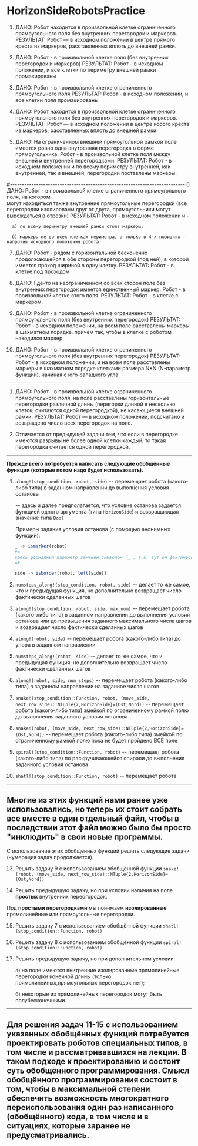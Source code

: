 # HorizonSideRobotsPractice
1. ДАНО: Робот находится в произвольной клетке ограниченного прямоугольного поля без 
   внутренних перегородок и маркеров.
   РЕЗУЛЬТАТ: Робот — в исходном положении в центре прямого креста из маркеров, расставленных вплоть до внешней рамки.

2. ДАНО: Робот - в произвольной клетке поля (без внутренних перегородок и маркеров)
   РЕЗУЛЬТАТ: Робот - в исходном положении, и все клетки по периметру внешней рамки промакированы

3. ДАНО: Робот - в произвольной клетке ограниченного прямоугольного поля
   РЕЗУЛЬТАТ: Робот - в исходном положении, и все клетки поля промакированы

4. ДАНО: Робот находится в произвольной клетке ограниченного прямоугольного поля без 
   внутренних перегородок и маркеров.
   РЕЗУЛЬТАТ: Робот — в исходном положении в центре косого креста из маркеров, расставленных вплоть до внешней рамки.

5. ДАНО: На ограниченном внешней прямоугольной рамкой поле имеется ровно одна внутренняя 
   перегородка в форме прямоугольника. Робот - в произвольной клетке поля между внешней и внутренней перегородками. 
   РЕЗУЛЬТАТ: Робот - в исходном положении и по всему периметру внутренней, как внутренней, так и внешней, перегородки поставлены маркеры.

#--------------------------------------------------------------------------
6. ДАНО: Робот - в произвольной клетке ограниченного прямоугольного поля, на котором  
   могут находиться также внутренние прямоугольные перегородки (все перегородки изолированы друг от друга, прямоугольники могут вырождаться в отрезки)
   РЕЗУЛЬТАТ: Робот - в исходном положении и -

      a) по всему периметру внешней рамки стоят маркеры;

      б) маркеры не во всех клетках периметра, а только в 4-х позициях - напротив исходного положения робота.

7. ДАНО: Робот - рядом с горизонтальной бесконечно продолжающейся 
   в обе стороны перегородкой (под ней), в которой имеется проход шириной в одну клетку.
   РЕЗУЛЬТАТ: Робот - в клетке под проходом

8. ДАНО: Где-то на неограниченном со всех сторон поле без внутренних перегородок 
   имеется единственный маркер. Робот - в произвольной клетке этого поля.
   РЕЗУЛЬТАТ: Робот - в клетке с маркером.

9. ДАНО: Робот - в произвольной клетке ограниченного прямоугольного поля (без внутренних 
   перегородок)
   РЕЗУЛЬТАТ: Робот - в исходном положении, на всем поле расставлены маркеры в шахматном порядке, причем так, чтобы в клетке с роботом находился маркер

10. ДАНО: Робот - в произвольной клетке ограниченного прямоугольного поля (без внутренних 
   перегородок)
   РЕЗУЛЬТАТ: Робот - в исходном положении, и на всем поле расставлены маркеры в шахматном порядке клетками размера N*N (N-параметр функции), начиная с юго-западного угла

---------------------------------------------------------------------------------
1. ДАНО: Робот - в произвольной клетке ограниченного прямоугольного поля, на поле расставлены горизонтальные перегородки различной длины (перегорки длиной в несколько клеток, считаются одной перегородкой), не касающиеся внешней рамки.
РЕЗУЛЬТАТ: Робот — в исходном положении, подсчитано и возвращено число всех перегородок на поле.

12. Отличается от предыдущей задачи тем, что если в перегородке имеются разрывы не более одной клетки каждый, то такая перегородка считается одной перегородкой.

--------------------------------------------------------------------------------------
**Прежде всего потребуется написать следующие обобщённые функции (которые потом надо будет использовать).**

1) `along!(stop_condition, robot, side)` 
      -- перемещает робота (какого-либо типа) в заданном направлении до выполнения условия останова

      -- здесь и далее предполагается, что условие останова задается функцией одного аргумента (типа `HorizonSide`) и возвращающая значение типа `Bool`

      Примеры задания условия останова (с помощью анонимных функций):

```julia
   _ -> ismarker(robot) 
   #=
   здесь формалный параметр заменен символом `_`, т.к. тут он фактически не используется (но формально требуется, чтобы  функция, выражающая условие останва, имела ровно один параметр, см. ранее использовавшиеся реализации функции `along!`)
   =#

   side -> isborder(robot, left(side))
```

2) `numsteps_along!(stop_condition, robot, side)` 
      -- делает то же самое, что и предыдущая функция, но дополнительно возвращает число фактически сделанных шагов

3) `along!(stop_condition, robot, side, max_num)` 
      -- перемещает робота (какого-либо типа) в заданном направлении до выполнения условия останова или до превышения заданного максимального числа шагов и возвращает число фактически сделанных шагов

4) `along!(robot, side)` 
      -- перемещает робота (какого-либо типа) до упора в заданном направлении

5) `numsteps_along!(robot, side)` 
      -- делает то же самое, что и предыдущая функция, но дополнительно возвращает число фактически сделанных шагов

6) `along!(robot, side, num_steps)` 
      -- перемещает робота (какого-либо типа) в заданном направлении на заданное число шагов

7) `snake!(stop_condition::Function, robot, (move_side, next_row_side)::NTuple{2,HorizonSide}=(Ost,Nord))`
      -- перемещает робота  (какого-либо типа) змейкой по ограниченному рамкой полю до выполнения заданного условия останова

8) `snake!(robot, (move_side, next_row_side)::NTuple{2,HorizonSide}=(Ost,Nord))`
      -- перемещает робота  (какого-либо типа) змейкой по ограниченному рамкой полю пока не будет пройдено ВСЁ поле

9) `spiral!(stop_condition::Function, robot)`
      -- перемещает робота (какого-либо типа) по раскручивающейся спирали до выполнения заданного условия останова

10) `shatl!(stop_condition::Function, robot)`
      -- перемещает робота

--------------------------------------------------------------------------------------------------------------
**Многие из этих функций нами ранее уже использовались, но теперь их стоит собрать все вместе в один отдельный файл, чтобы в последствии этот файл можно было бы просто "инклюдить" в свои новые программы.**
--------------------------------------------------------------------------------------------------------------


С использование этих обобщённых функций решить следующие задачи (нумерация задач продолжается).

13.  Решить задачу 9 с использованием обобщённой функции 
`snake!(robot, (move_side, next_row_side)::NTuple{2,HorizonSide}=(Ost,Nord))`

14.  Решить предыдущую задачу, но при условии наличия на поле **простых** внутренних переогородок.
    
   Под **простыми перегородками** мы понимаем **изолированные** прямолинейные или прямоугольные перегородки.

15. Решить задачу 7 с использованием обобщённой функции 
`shatl!(stop_condition::Function, robot)`

16. Решить задачу 8 с использованием обобщённой функции 
`spiral!(stop_condition::Function, robot)`

17. Решить предыдущую задачу, но при дополнительном условии:
            
    а) на поле имеются внитренние изолированные прямолинейные перегородки конечной длины (только прямолинейных,прямоугольных перегородок нет);

    б) некоторые из прямолинейных перегородок могут быть полубесконечными.

-------------------------------------------------------------------------------------------------

**Для решения задач 11-15 с использованием указанных обобщённых функций потребуется проектировать роботов специальных типов, в том числе и рассматривавшихся на лекции. В таком подходе к проектированию и состоит суть обобщённого программирования. Смысл обобщённого программирования состоит в том, чтобы в максимальной степени обеспечить возможность многократного переиспользования один раз написанного (обобщённого) кода, в том числе и в ситуациях, которые заранее не предусматривались.**
------------------------------------------------------------------------------------------------